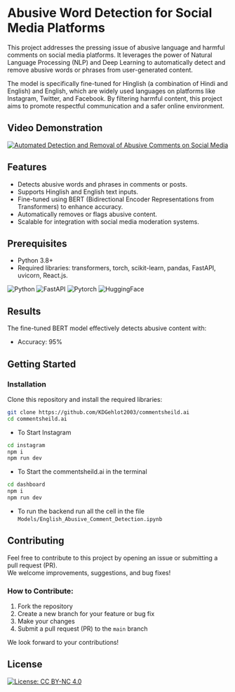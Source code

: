 # Abusive Word Detection for Social Media Platforms

This project addresses the pressing issue of abusive language and harmful comments on social media platforms. It leverages the power of Natural Language Processing (NLP) and Deep Learning to automatically detect and remove abusive words or phrases from user-generated content.

The model is specifically fine-tuned for Hinglish (a combination of Hindi and English) and English, which are widely used languages on platforms like Instagram, Twitter, and Facebook. By filtering harmful content, this project aims to promote respectful communication and a safer online environment.

## Video Demonstration

[![Automated Detection and Removal of Abusive Comments on Social Media](https://img.youtube.com/vi/73Y2mjtr0BM/0.jpg)](https://www.youtube.com/watch?v=73Y2mjtr0BM)


## Features
- Detects abusive words and phrases in comments or posts.
- Supports Hinglish and English text inputs.
- Fine-tuned using BERT (Bidirectional Encoder Representations from Transformers) to enhance accuracy.
- Automatically removes or flags abusive content.
- Scalable for integration with social media moderation systems.

## Prerequisites
- Python 3.8+
- Required libraries: transformers, torch, scikit-learn, pandas, FastAPI, uvicorn, React.js.
  
![Python](https://img.shields.io/badge/Python-3.8+-blue)
![FastAPI](https://img.shields.io/badge/FastAPI-v0.68+-green)
![Pytorch](https://img.shields.io/badge/PyTorch-v1.9+-red)
![HuggingFace](https://img.shields.io/badge/HuggingFace-Transformers-blueviolet)


## Results

The fine-tuned BERT model effectively detects abusive content with:
- Accuracy: 95%
  

## Getting Started

### Installation
Clone this repository and install the required libraries:

```bash
git clone https://github.com/KDGehlot2003/commentsheild.ai
cd commentsheild.ai
```
- To Start Instagram
```bash
cd instagram
npm i
npm run dev
```
- To Start the commentsheild.ai in the terminal
```bash
cd dashboard
npm i
npm run dev
```
- To run the backend run all the cell in the file `Models/English_Abusive_Comment_Detection.ipynb`

## Contributing

Feel free to contribute to this project by opening an issue or submitting a pull request (PR).  
We welcome improvements, suggestions, and bug fixes!

### How to Contribute:
1. Fork the repository
2. Create a new branch for your feature or bug fix
3. Make your changes
4. Submit a pull request (PR) to the `main` branch

We look forward to your contributions!

## License  
[![License: CC BY-NC 4.0](https://img.shields.io/badge/License-CC%20BY--NC%204.0-lightgrey.svg)](https://creativecommons.org/licenses/by-nc/4.0/)
